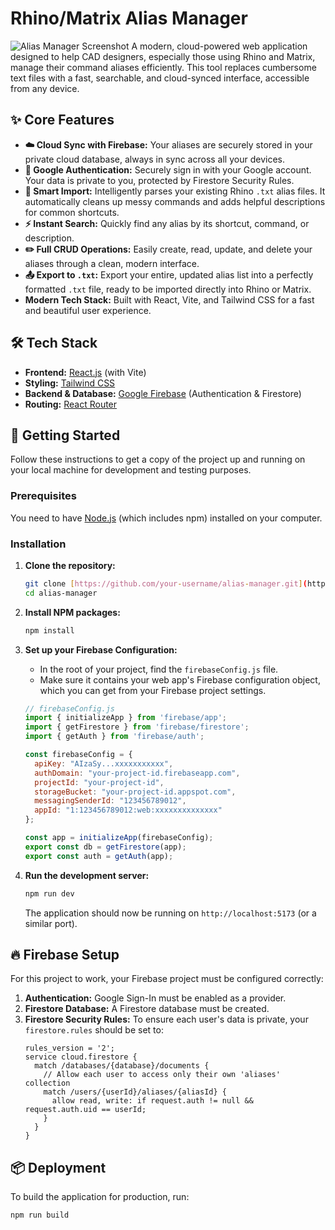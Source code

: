 # Rhino/Matrix Alias Manager

![Alias Manager Screenshot](https://i.imgur.com/your-screenshot-url.png) A modern, cloud-powered web application designed to help CAD designers, especially those using Rhino and Matrix, manage their command aliases efficiently. This tool replaces cumbersome text files with a fast, searchable, and cloud-synced interface, accessible from any device.

## ✨ Core Features

* **☁️ Cloud Sync with Firebase:** Your aliases are securely stored in your private cloud database, always in sync across all your devices.
* **🔐 Google Authentication:** Securely sign in with your Google account. Your data is private to you, protected by Firestore Security Rules.
* **🚀 Smart Import:** Intelligently parses your existing Rhino `.txt` alias files. It automatically cleans up messy commands and adds helpful descriptions for common shortcuts.
* **⚡ Instant Search:** Quickly find any alias by its shortcut, command, or description.
* **✏️ Full CRUD Operations:** Easily create, read, update, and delete your aliases through a clean, modern interface.
* **📤 Export to `.txt`:** Export your entire, updated alias list into a perfectly formatted `.txt` file, ready to be imported directly into Rhino or Matrix.
* **Modern Tech Stack:** Built with React, Vite, and Tailwind CSS for a fast and beautiful user experience.

## 🛠️ Tech Stack

* **Frontend:** [React.js](https://reactjs.org/) (with Vite)
* **Styling:** [Tailwind CSS](https://tailwindcss.com/)
* **Backend & Database:** [Google Firebase](https://firebase.google.com/) (Authentication & Firestore)
* **Routing:** [React Router](https://reactrouter.com/)

## 🚀 Getting Started

Follow these instructions to get a copy of the project up and running on your local machine for development and testing purposes.

### Prerequisites

You need to have [Node.js](https://nodejs.org/) (which includes npm) installed on your computer.

### Installation

1.  **Clone the repository:**
    ```bash
    git clone [https://github.com/your-username/alias-manager.git](https://github.com/your-username/alias-manager.git)
    cd alias-manager
    ```

2.  **Install NPM packages:**
    ```bash
    npm install
    ```

3.  **Set up your Firebase Configuration:**
    * In the root of your project, find the `firebaseConfig.js` file.
    * Make sure it contains your web app's Firebase configuration object, which you can get from your Firebase project settings.

    ```javascript
    // firebaseConfig.js
    import { initializeApp } from 'firebase/app';
    import { getFirestore } from 'firebase/firestore';
    import { getAuth } from 'firebase/auth';

    const firebaseConfig = {
      apiKey: "AIzaSy...xxxxxxxxxxx",
      authDomain: "your-project-id.firebaseapp.com",
      projectId: "your-project-id",
      storageBucket: "your-project-id.appspot.com",
      messagingSenderId: "123456789012",
      appId: "1:123456789012:web:xxxxxxxxxxxxxx"
    };

    const app = initializeApp(firebaseConfig);
    export const db = getFirestore(app);
    export const auth = getAuth(app);
    ```

4.  **Run the development server:**
    ```bash
    npm run dev
    ```
    The application should now be running on `http://localhost:5173` (or a similar port).

## 🔥 Firebase Setup

For this project to work, your Firebase project must be configured correctly:

1.  **Authentication:** Google Sign-In must be enabled as a provider.
2.  **Firestore Database:** A Firestore database must be created.
3.  **Firestore Security Rules:** To ensure each user's data is private, your `firestore.rules` should be set to:
    ```
    rules_version = '2';
    service cloud.firestore {
      match /databases/{database}/documents {
        // Allow each user to access only their own 'aliases' collection
        match /users/{userId}/aliases/{aliasId} {
          allow read, write: if request.auth != null && request.auth.uid == userId;
        }
      }
    }
    ```

## 📦 Deployment

To build the application for production, run:

```bash
npm run build
